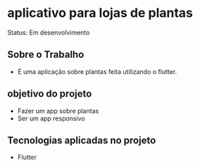 # aplicativo para lojas de plantas

Status: Em desenvolvimento

## Sobre o Trabalho

+ É uma aplicação sobre plantas feita utilizando o flutter.

## objetivo do projeto

+ Fazer um app sobre plantas
+ Ser um app responsivo

## Tecnologias aplicadas no projeto

+ Flutter